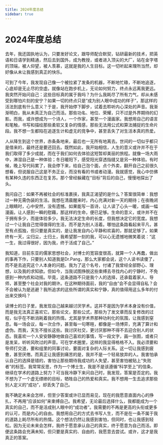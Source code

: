 ```yaml
---
title: 2024年度总结
sidebar: true
---
```


# 2024年度总结

<ClientOnly>
<title-pv/>
</ClientOnly>


去年，我还固执地认为，只要发好论文，跟导师配合默契，钻研最新的技术，把英语和日语学到精通，然后去到国外，成为教授，或者进入顶尖的大厂，站在金字塔的顶端，被人仰望，被人羡慕，这就是我的人生目标。这一切听起来理所当然，却好像从未让我感到真正的快乐。

可到了今年，我发现自己像一个被拉紧了发条的机器，不断地忙碌，不断地追逐，心底却是无止尽的空虚。就像站在跑步机上，无论如何努力，终点永远离我更远。我突然开始问自己：这些目标真的属于我吗？为什么我耗尽了所有力气，却从未感受到哪怕片刻的安宁？如果一切的终点只是“成为别人眼中成功的样子”，那这样的活法到底有什么意义？于是，我开始停下脚步，试着去聆听内心深处的声音。我渐渐明白，我从未真正为自己而活。那些功名、地位、荣耀，只不过是外界期待的幻影。而我，或许想成为一个诗人，一个作家，甚至一个漫画家。我想用自己的语言和笔触，书写和描绘那些柔软又复杂的情感，那些无法用公式和算法捕捉的生命片段。我不想一生都陷在追逐生计和虚无的竞争中，甚至丢失了对生活本真的热爱。

人从降生到这个世界，赤条条地来，最后也一无所有地离去。世间的一切似乎都只是借来的，最终还是要还回去。既然如此，我开始相信，人生的意义或许并不在于我们取得了多少成就，而在于我们如何去体验这短暂却美丽的旅程。就像一场大雨中，淋湿自己是一种体验；冬日暖阳下，感受阳光穿透指缝又是另一种体验。有时候，晚上写代码累了，我会停下来，给自己泡个面，点个外卖，翻开自己之前很久想看，但说服自己这是不务正业，而没有看的书或者动漫。我就感觉，我心中仿佛有某种久违的东西正在复苏。那个曾经躲藏在“目标”背后的自己，慢慢地探出了头。


我问自己：如果不再被社会的标准裹挟，我真正渴望的是什么？答案很简单：我想过一种无需伪装的生活。我想在清晨醒来时，内心充满对新一天的期待；在夜晚闭上眼睛时，心中安然，没有遗憾。如果能写一首诗，让人读了心头一暖，或画一幅漫画，让人感到一瞬的慰藉，那这样的生命，便已足够。生命的意义，或许并不在于拥有多少，而是体验多少。我无法决定生命的长度，但我想决定它的宽度。我想过一个让我自己觉得值得的生活，而不是为别人活着。哪怕这条路看起来平凡，甚至有点孤独，但只要是真实的，是让我发自内心平静和欢喜的，那就足够了。如果终有一天，尘归尘，土归土，我希望那一刻的我，可以心无遗憾地微笑着说：“这一生，我过得很好，因为我，终于活成了自己。”

我知道，目前东亚的儒家思想社会，对博士的宽容度很高，就算一个人再蠢，做出的事再下作，只要别人知道我是Dr.Pang，那么大家都会说，这个人读书读傻了，而不是去追究这个人本身的问题。我为了这个名号，付诸了我曾经全部野心、理想，以及我的求知欲。但如今，当我试图挣脱这些束缚去寻找内心的宁静时，不免感到一种内疚和动摇。毕竟，这条道路不只是我个人的选择，还承载着家人、导师，甚至整个社会对我的期许。在这种期待面前，我的“自由”会不会显得自私？会不会被认为是逃避？我所追求的这些所谓的真实和宁静，真的值得用这么多年的付出来交换吗？

读博士的日子里，我发现自己越来越讨厌学术。这并不是因为学术本身没有价值，而是我无法真正喜欢它。那些论文，那些公式，那些为了发文章而反复修改的过程，似乎在不断消耗着我的热情。尤其是学术界那种功利化的氛围，让我感到窒息。每一场会议，每一次合作，甚至每一句寒暄，都像是一场博弈，充满了算计和虚伪。而我，天生不擅长这些。我讨厌社交，更讨厌那种不得不去迎合别人的状态。我喜欢一个人安安静静地做自己喜欢的事情，写一段文字，画一张图，或者只是发呆，听听风吹过的声音。可在学术圈里，这样的我显得格格不入。我必须要和导师打交道，要和组里的同事讨论，要面对复杂的人际关系。这一切让我感到疲惫，甚至厌倦。而真正让我感到痛苦的是，我并不是一个轻易放弃的人。我害怕承认自己的选择是错的，害怕让那些期待我成功的人失望，甚至害怕被贴上“失败者”的标签。我常常反思，作为一个博士生，我是不是该遵循“科学至上”的信条，继续在学术的道路上努力？可当我冷静下来问自己时，我发现，答案是否定的。我不想为了一个虚无缥缈的目标，牺牲自己的热爱和真实。我不想用一生去追求那些别人定义的“成功”，却丢失了自己。

我不确定未来会怎样，但至少答案或许已显而易见，现在的我愿意直面内心的挣扎，不再用“应该如何”来束缚自己。我希望，无论最后选择什么，我都能成为一个真实的自己，而不是活成别人眼中的“成功者”。我需要的不再是更高的头衔或更多的认可，而是内心的自由。我想用自己的方式去书写人生，而不是在一条不属于我的道路上耗尽所有的热情。这个想法仍然让我感到害怕，但同时，也让我感到轻松。因为无论未来会怎样，我终于愿意承认自己的真实，终于愿意为自己而活。即便这条路会充满未知，但只要是真实的、自由的，我愿意去尝试。或许，这才是我真正的答案。


<ClientOnly>
  <leave/>
</ClientOnly/>